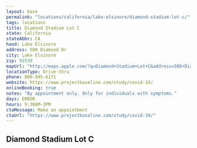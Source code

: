 ```yaml
---
layout: base
permalink: "locations/california/lake-elsinore/diamond-stadium-lot-c/"
tags: locations
title: Diamond Stadium Lot C
state: California
stateAbbr: CA
hood: Lake Elsinore
address: 500 Diamond Dr
city: Lake Elsinore
zip: 92530
mapUrl: "http://maps.apple.com/?q=Diamond+Stadium+Lot+C&address=500+Diamond+Dr,Lake+Elsinore,California,92530"
locationType: Drive-thru
phone: 800-945-6171
website: https://www.projectbaseline.com/study/covid-19/
onlineBooking: true
notes: "By appointment only. Only for individuals with symptoms."
days: ERROR
hours: 9:30AM-3PM
ctaMessage: Make an appointment
ctaUrl: "https://www.projectbaseline.com/study/covid-19/"
---
```

## Diamond Stadium Lot C